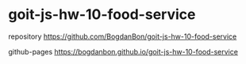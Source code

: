 # goit-js-hw-10-food-service

repository https://github.com/BogdanBon/goit-js-hw-10-food-service

github-pages https://bogdanbon.github.io/goit-js-hw-10-food-service
